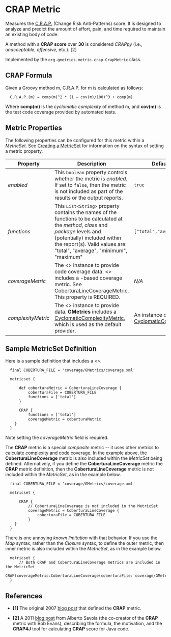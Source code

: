 # CRAP Metric

  Measures the [C.R.A.P.](http://www.artima.com/weblogs/viewpost.jsp?thread=210575) (Change Risk Anti-Patterns)
  score. It is designed to analyze and predict the amount of effort, pain, and time required to maintain an existing
  body of code.

  A method with a **CRAP score** over **30** is considered *CRAPpy* (i.e., *unacceptable*, *offensive*, etc.). [2]

 Implemented by the `org.gmetrics.metric.crap.CrapMetric` class.


## CRAP Formula

  Given a Groovy method m, C.R.A.P. for m is calculated as follows:

```
  C.R.A.P.(m) = comp(m)^2 * (1 – cov(m)/100)^3 + comp(m)
```

  Where **comp(m)** is the *cyclomatic complexity* of method m, and **cov(m)** is the test code coverage provided
  by automated tests.


## Metric Properties

  The following properties can be configured for this metric within a *MetricSet*. See [Creating a MetricSet](./gmetrics-creating-metricset.html) for information on the syntax of setting a metric property.

| **Property**      | **Description**                                                    | **Default Value**      |
|-------------------|--------------------------------------------------------------------|------------------------|
| *enabled*         | This `boolean` property controls whether the metric is *enabled*. If set to `false`, then the metric is not included as part of the results or the output reports. | `true`                
| *functions*       | This `List<String>` property contains the names of the functions to be calculated at the *method*, *class* and *package* levels and (potentially) included within the report(s). Valid values are: "total", "average", "minimum", "maximum" | `["total","average"]`  |
| *coverageMetric*  | The <<GMetrics>> <Metric> instance to provide code coverage data. <<GMetrics>> includes a <Cobertura>-based coverage metric. See [CoberturaLineCoverageMetric](./gmetrics-CoberturaLineCoverageMetric.html). This property is REQUIRED. | *N/A*
| *complexityMetric*| The <<GMetrics>> <Metric> instance to provide <cyclomatic complexity> data. **GMetrics** includes a [CyclomaticComplexityMetric](./CyclomaticComplexityMetric), which is used as the default provider. | An instance of [CyclomaticComplexityMetric](./CyclomaticComplexityMetric)

## Sample MetricSet Definition

  Here is a sample <MetricSet> definition that includes a <<CrapMetric>>.

```
  final COBERTURA_FILE = 'coverage/GMetrics/coverage.xml'

  metricset {

      def coberturaMetric = CoberturaLineCoverage {
          coberturaFile = COBERTURA_FILE
          functions = ['total']
      }

      CRAP {
          functions = ['total']
          coverageMetric = coberturaMetric
    }
  }
```

  Note setting the *coverageMetric* field is required.

  The **CRAP** metric is a special *composite* metric -- it uses other metrics to calculate complexity
  and code coverage. In the example above, the **CoberturaLineCoverage** metric is also included within
  the *MetricSet* being defined. Alternatively, if you define the **CoberturaLineCoverage** metric <within>
  the **CRAP** metric definition, then the **CoberturaLineCoverage** metric is not included within the
  *MetricSet*, as in the example below.

```
  final COBERTURA_FILE = 'coverage/GMetrics/coverage.xml'

  metricset {

      CRAP {
          // CoberturaLineCoverage is not included in the MetricSet
          coverageMetric = CoberturaLineCoverage {
              coberturaFile = COBERTURA_FILE
          }
    }
  }
```

  There is one annoying *known limitation* with that behavior. If you use the *Map* syntax, rather
  than the *Closure* syntax, to define the outer metric, then inner metric is also included within the
  *MetricSet*, as in the example below.

```
  metricset {
      // Both CRAP and CoberturaLineCoverage metrics are included in the MetricSet
      CRAP(coverageMetric:CoberturaLineCoverage(coberturaFile:'coverage/GMetrics/coverage.xml'))
  }
```


## References

 * **[1]** The original 2007 [blog post](http://www.artima.com/weblogs/viewpost.jsp?thread=210575) that defined the **CRAP** metric.

 * **[2]** A 2011 [blog post](http://googletesting.blogspot.com/2011/02/this-code-is-crap.html) from Alberto Savoia
   (the co-creator of the **CRAP** metric with Bob Evans), describing the formula, the motivation, and the **CRAP4J**
   tool for calculating **CRAP** score for Java code.
